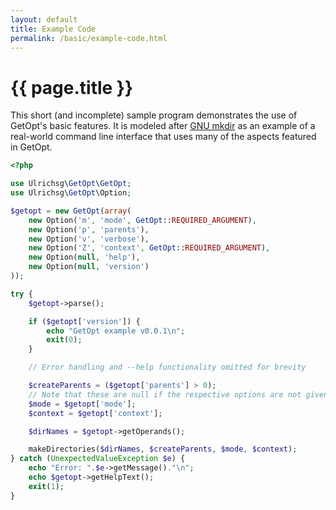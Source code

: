 ```yaml
---
layout: default
title: Example Code
permalink: /basic/example-code.html
---
```

# {{ page.title }}

This short (and incomplete) sample program demonstrates the use of GetOpt's basic features. It is modeled after
[GNU mkdir](http://unixhelp.ed.ac.uk/CGI/man-cgi?mkdir) as an example of a real-world command line
interface that uses many of the aspects featured in GetOpt.

```php
<?php

use Ulrichsg\GetOpt\GetOpt;
use Ulrichsg\GetOpt\Option;

$getopt = new GetOpt(array(
    new Option('m', 'mode', GetOpt::REQUIRED_ARGUMENT),
    new Option('p', 'parents'),
    new Option('v', 'verbose'),
    new Option('Z', 'context', GetOpt::REQUIRED_ARGUMENT),
    new Option(null, 'help'),
    new Option(null, 'version')
));

try {
    $getopt->parse();

    if ($getopt['version']) {
        echo "GetOpt example v0.0.1\n";
        exit(0);
    }

    // Error handling and --help functionality omitted for brevity

    $createParents = ($getopt['parents'] > 0);
    // Note that these are null if the respective options are not given
    $mode = $getopt['mode'];
    $context = $getopt['context'];

    $dirNames = $getopt->getOperands();

    makeDirectories($dirNames, $createParents, $mode, $context);
} catch (UnexpectedValueException $e) {
    echo "Error: ".$e->getMessage()."\n";
    echo $getopt->getHelpText();
    exit(1);
}

```

